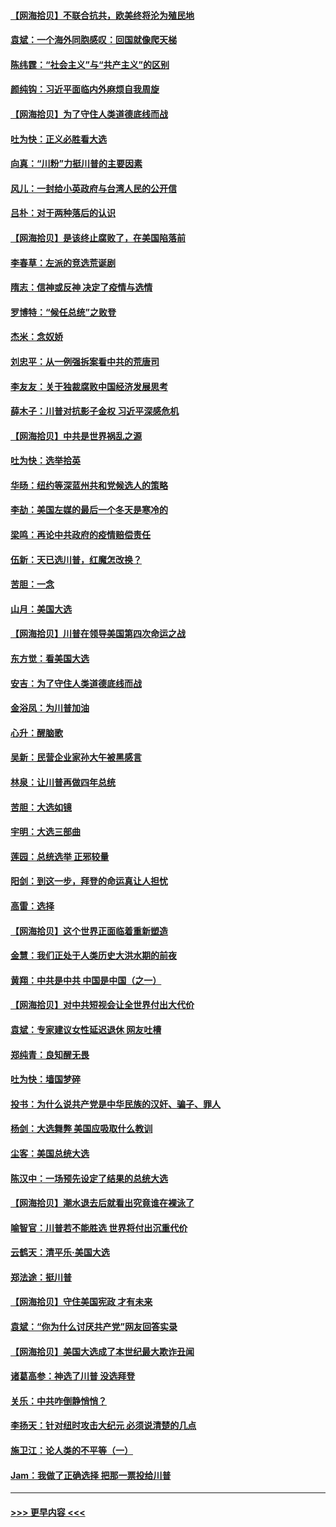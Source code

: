 #### [【网海拾贝】不联合抗共，欧美终将沦为殖民地](../pages/nsc993/n12565068.md?t=11211502) 
#### [袁斌：一个海外同胞感叹：回国就像爬天梯](../pages/nsc993/n12564986.md?t=11211502) 
#### [陈纬霆：“社会主义”与“共产主义”的区别](../pages/nsc993/n12562417.md?t=11211502) 
#### [颜纯钩：习近平面临内外麻烦自我周旋](../pages/nsc993/n12563356.md?t=11211502) 
#### [【网海拾贝】为了守住人类道德底线而战](../pages/nsc993/n12562542.md?t=11211502) 
#### [吐为快：正义必胜看大选](../pages/nsc993/n12561967.md?t=11211502) 
#### [向真：“川粉”力挺川普的主要因素](../pages/nsc993/n12560774.md?t=11211502) 
#### [风儿：一封给小英政府与台湾人民的公开信](../pages/nsc993/n12560581.md?t=11211502) 
#### [吕朴：对于两种落后的认识](../pages/nsc993/n12560492.md?t=11211502) 
#### [【网海拾贝】是该终止腐败了，在美国陷落前](../pages/nsc993/n12559936.md?t=11211502) 
#### [李春草：左派的竞选荒诞剧](../pages/nsc993/n12558380.md?t=11211502) 
#### [隋志：信神或反神 决定了疫情与选情](../pages/nsc993/n12558255.md?t=11211502) 
#### [罗博特：“候任总统”之败登](../pages/nsc993/n12558189.md?t=11211502) 
#### [杰米：念奴娇](../pages/nsc993/n12558174.md?t=11211502) 
#### [刘忠平：从一例强拆案看中共的荒唐司](../pages/nsc993/n12558036.md?t=11211502) 
#### [李友友：关于独裁腐败中国经济发展思考](../pages/nsc993/n12558004.md?t=11211502) 
#### [薛木子：川普对抗影子金权 习近平深感危机](../pages/nsc993/n12557342.md?t=11211502) 
#### [【网海拾贝】中共是世界祸乱之源](../pages/nsc993/n12555353.md?t=11211502) 
#### [吐为快：选举拾英](../pages/nsc993/n12555041.md?t=11211502) 
#### [华旸：纽约等深蓝州共和党候选人的策略](../pages/nsc993/n12554309.md?t=11211502) 
#### [李劼：美国左媒的最后一个冬天是寒冷的](../pages/nsc993/n12552947.md?t=11211502) 
#### [梁鸣：再论中共政府的疫情赔偿责任](../pages/nsc993/n12553012.md?t=11211502) 
#### [伍新：天已选川普，红魔怎改换？](../pages/nsc993/n12552970.md?t=11211502) 
#### [苦胆：一念](../pages/nsc993/n12552957.md?t=11211502) 
#### [山月：美国大选](../pages/nsc993/n12552446.md?t=11211502) 
#### [【网海拾贝】川普在领导美国第四次命运之战](../pages/nsc993/n12551973.md?t=11211502) 
#### [东方觉：看美国大选](../pages/nsc993/n12551647.md?t=11211502) 
#### [安吉：为了守住人类道德底线而战](../pages/nsc993/n12551111.md?t=11211502) 
#### [金浴凤：为川普加油](../pages/nsc993/n12551085.md?t=11211502) 
#### [心升：醒脑歌](../pages/nsc993/n12550984.md?t=11211502) 
#### [吴新：民营企业家孙大午被黑感言](../pages/nsc993/n12550656.md?t=11211502) 
#### [林泉：让川普再做四年总统](../pages/nsc993/n12550640.md?t=11211502) 
#### [苦胆：大选如镜](../pages/nsc993/n12550630.md?t=11211502) 
#### [宇明：大选三部曲](../pages/nsc993/n12550603.md?t=11211502) 
#### [莲园：总统选举 正邪较量](../pages/nsc993/n12550594.md?t=11211502) 
#### [阳剑：到这一步，拜登的命运真让人担忧](../pages/nsc993/n12549093.md?t=11211502) 
#### [高雷：选择](../pages/nsc993/n12549087.md?t=11211502) 
#### [【网海拾贝】这个世界正面临着重新塑造](../pages/nsc993/n12548326.md?t=11211502) 
#### [金慧：我们正处于人类历史大洪水期的前夜](../pages/nsc993/n12547914.md?t=11211502) 
#### [黄翔：中共是中共 中国是中国（之一）](../pages/nsc993/n12547576.md?t=11211502) 
#### [【网海拾贝】对中共短视会让全世界付出大代价](../pages/nsc993/n12546043.md?t=11211502) 
#### [袁斌：专家建议女性延迟退休 网友吐槽](../pages/nsc993/n12545424.md?t=11211502) 
#### [郑纯青：良知醒无畏](../pages/nsc993/n12545394.md?t=11211502) 
#### [吐为快：墙国梦碎](../pages/nsc993/n12545309.md?t=11211502) 
#### [投书：为什么说共产党是中华民族的汉奸、骗子、罪人](../pages/nsc993/n12545089.md?t=11211502) 
#### [杨剑：大选舞弊 美国应吸取什么教训](../pages/nsc993/n12543937.md?t=11211502) 
#### [尘客：美国总统大选](../pages/nsc993/n12543828.md?t=11211502) 
#### [陈汉中：一场预先设定了结果的总统大选](../pages/nsc993/n12543564.md?t=11211502) 
#### [【网海拾贝】潮水退去后就看出究竟谁在裸泳了](../pages/nsc993/n12543321.md?t=11211502) 
#### [喻智官：川普若不能胜选 世界将付出沉重代价](../pages/nsc993/n12541352.md?t=11211502) 
#### [云鹤天：清平乐‧美国大选](../pages/nsc993/n12540916.md?t=11211502) 
#### [郑法途：挺川普](../pages/nsc993/n12540898.md?t=11211502) 
#### [【网海拾贝】守住美国宪政 才有未来](../pages/nsc993/n12540423.md?t=11211502) 
#### [袁斌：“你为什么讨厌共产党”网友回答实录](../pages/nsc993/n12540208.md?t=11211502) 
#### [【网海拾贝】美国大选成了本世纪最大欺诈丑闻](../pages/nsc993/n12538029.md?t=11211502) 
#### [诸葛高参：神选了川普 没选拜登](../pages/nsc993/n12537664.md?t=11211502) 
#### [关乐：中共咋倒静悄悄？](../pages/nsc993/n12537615.md?t=11211502) 
#### [李扬天：针对纽时攻击大纪元 必须说清楚的几点](../pages/nsc993/n12536001.md?t=11211502) 
#### [施卫江：论人类的不平等（一）](../pages/nsc993/n12535700.md?t=11211502) 
#### [Jam：我做了正确选择 把那一票投给川普](../pages/nsc993/n12535743.md?t=11211502) 

----
#### [ >>> 更早内容 <<< ](../indexes/nsc993-earlier.md)

